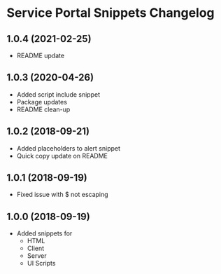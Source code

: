 # Service Portal Snippets Changelog

<a name="1.0.4"></a>

## 1.0.4 (2021-02-25)

- README update

<a name="1.0.3"></a>

## 1.0.3 (2020-04-26)

- Added script include snippet
- Package updates
- README clean-up

<a name="1.0.2"></a>

## 1.0.2 (2018-09-21)

- Added placeholders to alert snippet
- Quick copy update on README

<a name="1.0.1"></a>

## 1.0.1 (2018-09-19)

- Fixed issue with \$ not escaping

<a name="1.0.0"></a>

## 1.0.0 (2018-09-19)

- Added snippets for
  - HTML
  - Client
  - Server
  - UI Scripts
